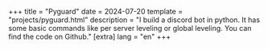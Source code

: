 +++
title = "Pyguard"
date = 2024-07-20
template = "projects/pyguard.html"
description = "I build a discord bot in python. It has some basic commands like per server leveling or global leveling. You can find the code on Github."
[extra]
lang = "en"
+++
